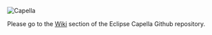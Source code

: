 ![Capella](https://raw.githubusercontent.com/wiki/eclipse/capella/images/logo_capella_200.png)

Please go to the [Wiki](https://github.com/eclipse-capella/capella/wiki) section of the Eclipse Capella Github repository.